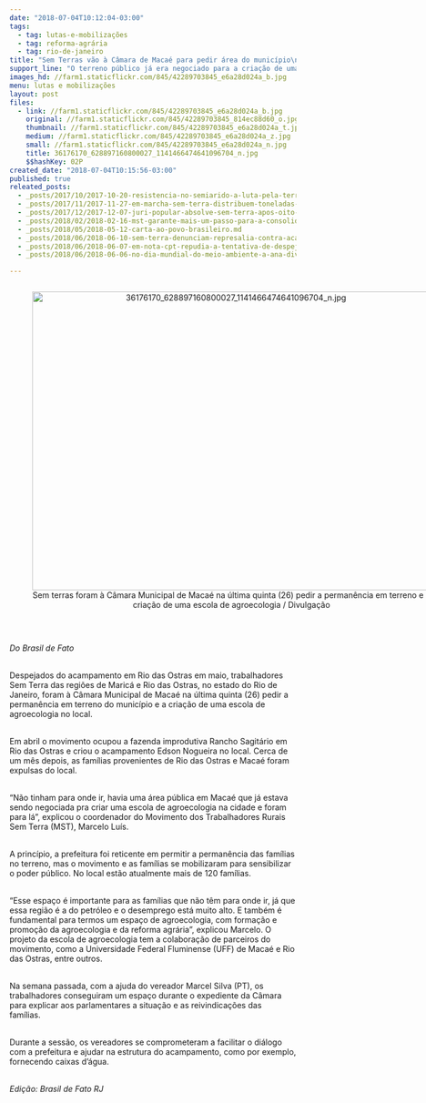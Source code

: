 ```yaml
---
date: "2018-07-04T10:12:04-03:00"
tags:
  - tag: lutas-e-mobilizações
  - tag: reforma-agrária
  - tag: rio-de-janeiro
title: "Sem Terras vão à Câmara de Macaé para pedir área do município\n"
support_line: "O terreno público já era negociado para a criação de uma escola de agroecologia e passou a receber os Sem Terras\n"
images_hd: //farm1.staticflickr.com/845/42289703845_e6a28d024a_b.jpg
menu: lutas e mobilizações
layout: post
files:
  - link: //farm1.staticflickr.com/845/42289703845_e6a28d024a_b.jpg
    original: //farm1.staticflickr.com/845/42289703845_814ec88d60_o.jpg
    thumbnail: //farm1.staticflickr.com/845/42289703845_e6a28d024a_t.jpg
    medium: //farm1.staticflickr.com/845/42289703845_e6a28d024a_z.jpg
    small: //farm1.staticflickr.com/845/42289703845_e6a28d024a_n.jpg
    title: 36176170_628897160800027_1141466474641096704_n.jpg
    $$hashKey: 02P
created_date: "2018-07-04T10:15:56-03:00"
published: true
releated_posts:
  - _posts/2017/10/2017-10-20-resistencia-no-semiarido-a-luta-pela-terra-nos-perimetros-irrigados.md
  - _posts/2017/11/2017-11-27-em-marcha-sem-terra-distribuem-toneladas-de-alimentos-na-cidade-de-uniao-dos-palmares-alagoas.md
  - _posts/2017/12/2017-12-07-juri-popular-absolve-sem-terra-apos-oito-anos-de-prisao.md
  - _posts/2018/02/2018-02-16-mst-garante-mais-um-passo-para-a-consolidacao-de-assentamentos-no-sudoeste-paulista.md
  - _posts/2018/05/2018-05-12-carta-ao-povo-brasileiro.md
  - _posts/2018/06/2018-06-10-sem-terra-denunciam-represalia-contra-acampamento-em-minas-gerais.md
  - _posts/2018/06/2018-06-07-em-nota-cpt-repudia-a-tentativa-de-despejo-de-96-familias-do-assentamento-nova-conquista-no-mt.md
  - _posts/2018/06/2018-06-06-no-dia-mundial-do-meio-ambiente-a-ana-divulga-a-carta-do-iv-ena.md

---
```

<div style="text-align:center">
<figure class="image" style="display:inline-block"><img alt="36176170_628897160800027_1141466474641096704_n.jpg" height="525" src="//farm1.staticflickr.com/845/42289703845_e6a28d024a_b.jpg" width="700" />
<figcaption>Sem terras foram &agrave; C&acirc;mara Municipal de Maca&eacute; na &uacute;ltima quinta (26) pedir a perman&ecirc;ncia em terreno e a cria&ccedil;&atilde;o de uma escola de agroecologia / Divulga&ccedil;&atilde;o</figcaption>
</figure>
</div>

<p>&nbsp;</p>

<p><em>Do Brasil de Fato&nbsp;</em></p>

<p><br />
Despejados do acampamento em Rio das Ostras em maio, trabalhadores Sem Terra das regi&otilde;es de Maric&aacute; e Rio das Ostras, no estado do Rio de Janeiro, foram &agrave; C&acirc;mara Municipal de Maca&eacute; na &uacute;ltima quinta (26) pedir a perman&ecirc;ncia em terreno do munic&iacute;pio e a cria&ccedil;&atilde;o de uma escola de agroecologia no local.</p>

<p><br />
Em abril o movimento ocupou a fazenda improdutiva Rancho Sagit&aacute;rio em Rio das Ostras e criou o acampamento Edson Nogueira no local. Cerca de um m&ecirc;s depois, as fam&iacute;lias provenientes de Rio das Ostras e Maca&eacute; foram expulsas do local.</p>

<p><br />
&ldquo;N&atilde;o tinham para onde ir, havia uma &aacute;rea p&uacute;blica em Maca&eacute; que j&aacute; estava sendo negociada pra criar uma escola de agroecologia na cidade e foram para l&aacute;&rdquo;, explicou o coordenador do Movimento dos Trabalhadores Rurais Sem Terra (MST), Marcelo Lu&iacute;s.&nbsp;</p>

<p><br />
A princ&iacute;pio, a prefeitura foi reticente em permitir a perman&ecirc;ncia das fam&iacute;lias no terreno, mas o movimento e as fam&iacute;lias se mobilizaram para sensibilizar o poder p&uacute;blico. No local est&atilde;o atualmente mais de 120 fam&iacute;lias.</p>

<p><br />
&ldquo;Esse espa&ccedil;o &eacute; importante para as fam&iacute;lias que n&atilde;o t&ecirc;m para onde ir, j&aacute; que essa regi&atilde;o &eacute; a do petr&oacute;leo e o desemprego est&aacute; muito alto. E tamb&eacute;m &eacute; fundamental para termos um espa&ccedil;o de agroecologia, com forma&ccedil;&atilde;o e promo&ccedil;&atilde;o da agroecologia e da reforma agr&aacute;ria&rdquo;, explicou Marcelo. O projeto da escola de agroecologia tem a colabora&ccedil;&atilde;o de parceiros do movimento, como a Universidade Federal Fluminense (UFF) de Maca&eacute; e Rio das Ostras, entre outros.</p>

<p><br />
Na semana passada, com a ajuda do vereador Marcel Silva (PT), os trabalhadores conseguiram um espa&ccedil;o durante o expediente da C&acirc;mara para explicar aos parlamentares a situa&ccedil;&atilde;o e as reivindica&ccedil;&otilde;es das fam&iacute;lias.&nbsp;</p>

<p><br />
Durante a sess&atilde;o, os vereadores se comprometeram a facilitar o di&aacute;logo com a prefeitura e ajudar na estrutura do acampamento, como por exemplo, fornecendo caixas d&rsquo;&aacute;gua.</p>

<p><br />
<em>Edi&ccedil;&atilde;o: Brasil de Fato RJ</em></p>
